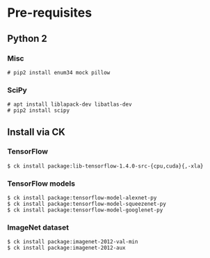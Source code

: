 # Pre-requisites

## Python 2

### Misc
```
# pip2 install enum34 mock pillow
```

### SciPy

```
# apt install liblapack-dev libatlas-dev
# pip2 install scipy
```

## Install via CK

### TensorFlow

```
$ ck install package:lib-tensorflow-1.4.0-src-{cpu,cuda}{,-xla}
```

### TensorFlow models

```
$ ck install package:tensorflow-model-alexnet-py
$ ck install package:tensorflow-model-squeezenet-py
$ ck install package:tensorflow-model-googlenet-py
```

### ImageNet dataset

```
$ ck install package:imagenet-2012-val-min
$ ck install package:imagenet-2012-aux
```
